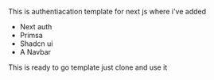 This is authentiacation template for next js where i've added 

- Next auth
- Primsa
- Shadcn ui
- A Navbar

This is ready to go template just clone and  use it 